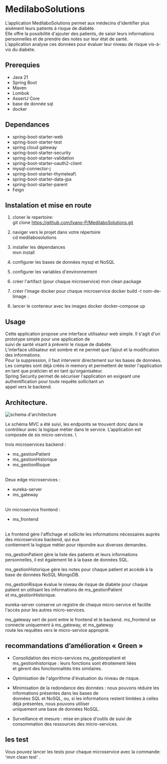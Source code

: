 # MedilaboSolutions

L’application MedilaboSolutions permet aux médecins d'identifier plus aisément leurs patients à risque de diabète. \
Elle offre la possibilité d'ajouter des patients, de saisir leurs informations personnelles et de prendre des notes 
sur leur état de santé. \
L’application analyse ces données pour évaluer leur niveau de risque vis-à-vis du diabète.

## Prerequies

- Java 21
- Spring Boot
- Maven
- Lombok
- AssertJ Core
- base de donnée sql
- docker 

## Dependances
- spring-boot-starter-web
- spring-boot-starter-test
- spring cloud gateway 
- spring-boot-starter-security
- spring-boot-starter-validation
- spring-boot-starter-oauth2-client
- mysql-connector-j
- spring-boot-starter-thymeleaf\
- spring-boot-starter-data-jpa
- spring-boot-starter-parent
- Feign 

## Instalation et mise en route
1. cloner le repertoire:\
   git clone https://github.com/Ivano-P/MedilaboSolutions.git

2. naviger vers le projet dans votre répertoire\
   cd medilabosolutions

3. installer les dépendances\
   mvn install

4. configurer les bases de données mysql et NoSQL

5. configurer les variables d'environnement

5. créer l'artifact (pour chaque microservice)
   mvn clean package

6. créer l'image docker pour chaque microservice docker 
   build -t nom-de-limage .

7. lancer le conteneur avec les images 
   docker docker-compose up 


## Usage
Cette application propose une interface utilisateur web simple. Il s'agit d'un prototype simple pour une application de\
suivi de santé visant à prévenir le risque de diabète. \
L’interface utilisateur est sombre et ne permet que l’ajout et la modification des informations. \
Pour la suppression, il faut intervenir directement sur les bases de données.\
Les comptes sont déjà créés in memory et permettent de tester l'application en tant que praticien et en tant qu'organisateur. \
Spring Security permet de sécuriser l'application en exigeant une authentification pour toute requête sollicitant un \
appel vers le backend.

## Architecture.

![schema d'architecture](C:\Users\Kerry\DevProjects\oc-projects\MedilaboSolutions\schemas\schema_architecture_medilabosolutions.png)

Le schéma MVC a été suivi, les endpoints se trouvent donc dans le contrôleur avec la logique métier dans le service.
L’application est composée de six micro-services. \

trois microservices backend :
- ms_gestionPatient
- ms_gestionHistorique
- ms_gestionRisque

\
Deux edge microservices :
- eureka-server
- ms_gateway

\
Un microservice frontend : 
- ms_frontend

\
Le frontend gère l'affichage et sollicite les informations nécessaires auprès des microservices backend, qui eux \
contiennent la logique métier pour répondre aux diverses demandes.

ms_gestionPatient gère la liste des patients et leurs informations personnelles, il est également lié à la base de données SQL.

ms_gestionHistorique gère les notes pour chaque patient et accède à la base de données NoSQL MongoDB.

ms_gestionRisque évalue le niveau de risque de diabète pour chaque patient en utilisant les informations de ms_gestionPatient \
et ms_gestionHistorique.

eureka-server conserve un registre de chaque micro-service et facilite l'accès pour les autres micro-services.

ms_gateway sert de pont entre le frontend et le backend. ms_frontend se connecte uniquement à ms_gateway, et ms_gateway \
route les requêtes vers le micro-service approprié.

## recommandations d’amélioration « Green »
- Consolidation des micro-services ms_gestionpatient et ms_gestionhistorique : leurs fonctions sont étroitement liées \
et gèrent des fonctionnalités très similaires.

- Optimisation de l'algorithme d'évaluation du niveau de risque.

- Minimisation de la redondance des données : nous pouvons réduire les informations présentes dans les bases de \
données SQL et NoSQL, ou, si les informations restent limitées à celles déjà présentes, nous pouvons utiliser \
uniquement une base de données NoSQL.

- Surveillance et mesure : mise en place d'outils de suivi de consommation des ressources des micro-services. 


## les test

Vous pouvez lancer les tests pour chaque microservice avec la commande: 'mvn clean test' .
